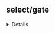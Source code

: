 <!-- Implement's select logic -->

## select/gate

<details>

```mcfunction
# @function select/gate

#> Select Data: Output selected:1b

# set input
scoreboard players operation $uid rx.temp = $in.uid rx.io

# select
function select/main
```

</ details>

## select/gate

<details>

```mcfunction
# @function select/main

#> Select Data: Output selected:1b

# verification
function verify/main

# selection
execute if score $verified rx.temp matches 0 run sequentially
	execute unless data storage rx:global playerdb.players[] run tellraw @a[tag=rx.admin] {"text":"Selection failed. No players in database to select", "color": "#CE4257"}
	execute if data storage rx:global playerdb.players[] run sequentially
		data modify storage rx:global playerdb.players[].selected set value 1b
		function rx.playerdb:impl/select/bit0
```

```mcfunction
# @function git/self

#> Save @s Data

scoreboard players operation $in.uid rx.io = @s rx.uid
function save/main
```
